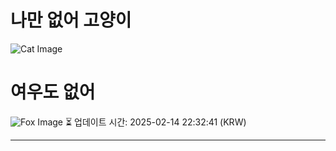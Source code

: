 
# 나만 없어 고양이

![Cat Image](https://cdn2.thecatapi.com/images/d0c.jpg)

# 여우도 없어
![Fox Image](https://randomfox.ca/images/19.jpg)
⏳ 업데이트 시간: 2025-02-14 22:32:41 (KRW)

---

